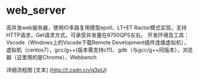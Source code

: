 # web_server
高并发web服务器，使用IO多路复用模型epoll、LT+ET Ractor模式实现，支持HTTP请求，Get请求方式。可承受并发量在8700QPS左右。
开发环境及工具： Vscode（Windows上的Vscode下载Remote Development插件连接虚拟机），虚拟机（centos7），gcc/g++(版本需支持c11)、gdb（与gcc/g++同版本），浏览器（这里用的是Chrome）、Webbench

详细流程图
[文本] (http://t.csdn.cn/g3pIJ) 

